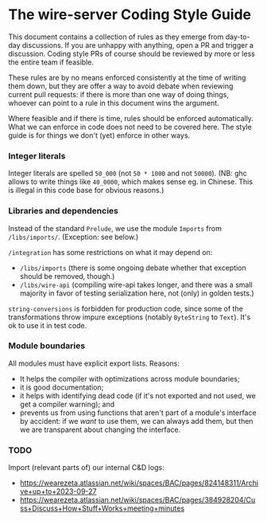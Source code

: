 
# The wire-server Coding Style Guide

This document contains a collection of rules as they emerge from
day-to-day discussions.  If you are unhappy with anything, open a PR
and trigger a discussion.  Coding style PRs of course should be
reviewed by more or less the entire team if feasible.

These rules are by no means enforced consistently at the time of
writing them down, but they are offer a way to avoid debate when
reviewing current pull requests: if there is more than one way of
doing things, whoever can point to a rule in this document wins the
argument.

Where feasible and if there is time, rules should be enforced
automatically.  What we can enforce in code does not need to be
covered here.  The style guide is for things we don't (yet) enforce in
other ways.


### Integer literals

Integer literals are spelled `50_000` (not `50 * 1000` and not
`50000`).  (NB: ghc allows to write things like `40_0000`, which makes
sense eg. in Chinese.  This is illegal in this code base for obvious
reasons.)


### Libraries and dependencies

Instead of the standard `Prelude`, we use the module `Imports` from
`/libs/imports/`.  (Exception: see below.)

`/integration` has some restrictions on what it may depend on:

- `/libs/imports` (there is some ongoing debate whether that exception should be removed, though.)
- `/libs/wire-api` (compiling wire-api takes longer, and there was a small majority in favor of testing serialization here, not (only) in golden tests.)

`string-conversions` is forbidden for production code, since some of
the transformations throw impure exceptions (notably `ByteString` to
`Text`).  It's ok to use it in test code.




### Module boundaries

All modules must have explicit export lists.  Reasons:

- It helps the compiler with optimizations across module boundaries;
- it is good documentation;
- it helps with identifying dead code (if it's not exported and not used, we get a compiler warning); and
- prevents us from using functions that aren't part of a module's interface by accident: if we *want* to use them, we can always add them, but then we are transparent about changing the interface.


### TODO

Import (relevant parts of) our internal C&D logs:

- https://wearezeta.atlassian.net/wiki/spaces/BAC/pages/824148311/Archive+up+to+2023-09-27
- https://wearezeta.atlassian.net/wiki/spaces/BAC/pages/384928204/Cuss+Discuss+How+Stuff+Works+meeting+minutes
